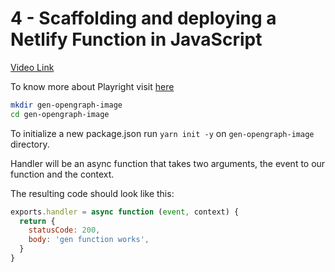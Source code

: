 # 4 - Scaffolding and deploying a Netlify Function in JavaScript

[Video Link](https://egghead.io/lessons/netlify-scaffolding-and-deploying-a-netlify-function-in-javascript)

<TimeStamp start="0:07" end="0:10">

To know more about Playright visit [here](https://playwright.dev/)

</TimeStamp>

<TimeStamp start="0:11" end="0:17">

``` bash
mkdir gen-opengraph-image
cd gen-opengraph-image
```

</TimeStamp>

<TimeStamp start="0:18" end="0:23">

To initialize a new package.json run `yarn init -y` on `gen-opengraph-image` directory. 

</TimeStamp>

<TimeStamp start="0:34" end="0:40">

Handler will be an async function that takes two arguments, the event to our function and the context.

</TimeStamp>

<TimeStamp start="0:54" end="1:05">

The resulting code should look like this: 

``` js
exports.handler = async function (event, context) {
  return {
    statusCode: 200,
    body: 'gen function works',
  }
}
```

</TimeStamp>





